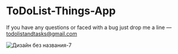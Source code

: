 # ToDoList-Things-App

If you have any questions or faced with a bug just drop me a line — todolistandtasks@gmail.com



![Дизайн без названия-7](https://user-images.githubusercontent.com/104317754/220757833-78d94e05-c543-43ec-bfcd-737750e7ea44.png)

